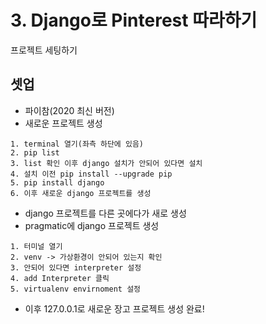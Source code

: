 # 3. Django로 Pinterest 따라하기
프로젝트 세팅하기

## 셋업
- 파이참(2020 최신 버전)
- 새로운 프로젝트 생성
```
1. terminal 열기(좌측 하단에 있음)
2. pip list
3. list 확인 이후 django 설치가 안되어 있다면 설치
4. 설치 이전 pip install --upgrade pip
5. pip install django
6. 이후 새로운 django 프로젝트를 생성
```
- django 프로젝트를 다른 곳에다가 새로 생성
- pragmatic에 django 프로젝트 생성
```
1. 터미널 열기
2. venv -> 가상환경이 안되어 있는지 확인
3. 안되어 있다면 interpreter 설정
4. add Interpreter 클릭
5. virtualenv envirnoment 설정
```
- 이후 127.0.0.1로 새로운 장고 프로젝트 생성 완료!



